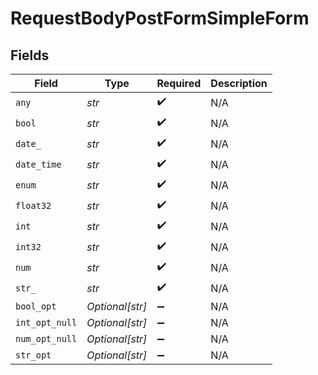 # RequestBodyPostFormSimpleForm


## Fields

| Field              | Type               | Required           | Description        |
| ------------------ | ------------------ | ------------------ | ------------------ |
| `any`              | *str*              | :heavy_check_mark: | N/A                |
| `bool`             | *str*              | :heavy_check_mark: | N/A                |
| `date_`            | *str*              | :heavy_check_mark: | N/A                |
| `date_time`        | *str*              | :heavy_check_mark: | N/A                |
| `enum`             | *str*              | :heavy_check_mark: | N/A                |
| `float32`          | *str*              | :heavy_check_mark: | N/A                |
| `int`              | *str*              | :heavy_check_mark: | N/A                |
| `int32`            | *str*              | :heavy_check_mark: | N/A                |
| `num`              | *str*              | :heavy_check_mark: | N/A                |
| `str_`             | *str*              | :heavy_check_mark: | N/A                |
| `bool_opt`         | *Optional[str]*    | :heavy_minus_sign: | N/A                |
| `int_opt_null`     | *Optional[str]*    | :heavy_minus_sign: | N/A                |
| `num_opt_null`     | *Optional[str]*    | :heavy_minus_sign: | N/A                |
| `str_opt`          | *Optional[str]*    | :heavy_minus_sign: | N/A                |